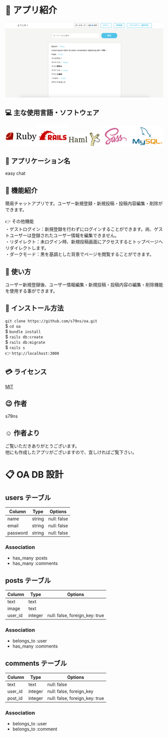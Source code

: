 # :pushpin: アプリ紹介

<img src="https://github.com/s79ns/oa/blob/read-me%E6%A9%9F%E8%83%BD%E8%BF%BD%E5%8A%A0%E3%81%AE%E7%82%BA%E3%80%81%E7%B7%A8%E9%9B%86/app/assets/images/readme%E7%B4%B9%E4%BB%8B.png">

## :computer: 主な使用言語・ソフトウェア

<img src="https://github.com/s79ns/oa/blob/master/app/assets/images/ruby-logo.png" width="20%"><img src="https://github.com/s79ns/oa/blob/master/app/assets/images/rails_logo.png" width="20%"><img src="https://github.com/s79ns/oa/blob/master/app/assets/images/haml.png" width="20%"><img src="https://github.com/s79ns/oa/blob/master/app/assets/images/sass.png" width="20%"><img src="https://github.com/s79ns/oa/blob/master/app/assets/images/mysql.png" width="20%">

## :speech_balloon: アプリケーション名

easy chat

## :eyes: 機能紹介

簡易チャットアプリです。ユーザー新規登録・新規投稿・投稿内容編集・削除ができます。<br>
<br>👉 その他機能
<br>・ゲストログイン：新規登録を行わずにログインすることができます。尚、ゲストユーザーは登録されたユーザー情報を編集できません。
<br>・リダイレクト：未ログイン時、新規投稿画面にアクセスするとトップページへリダイレクトします。
<br>・ダークモード：黒を基調とした背景でページを閲覧することができます。

## :green_book: 使い方

ユーザー新規登録後、ユーザー情報編集・新規投稿・投稿内容の編集・削除機能を使用する事ができます。

## :memo: インストール方法

`git clone https://github.com/s79ns/oa.git`<br>
\$ `cd oa`<br>
\$ `bundle install`<br>
\$ `rails db:create`<br>
\$ `rails db:migrate`<br>
\$ `rails s`<br>
👉 `http://localhost:3000`

## :credit_card: ライセンス

[MIT](https://raw.githubusercontent.com/s79ns/oa/master/LICENSE "MIT")

## :wink: 作者

s79ns

## :relaxed: 作者より

ご覧いただきありがとうございます。<br>他にも作成したアプリがございますので、宜しければご覧下さい。

# :clipboard: OA DB 設計

## users テーブル

| Column   | Type   | Options     |
| -------- | ------ | ----------- |
| name     | string | null: false |
| email    | string | null: false |
| password | string | null: false |

### Association

- has_many :posts
- has_many :comments

## posts テーブル

| Column  | Type    | Options                        |
| ------- | ------- | ------------------------------ |
| text    | text    |                                |
| image   | text    |                                |
| user_id | integer | null: false, foreign_key: true |

### Association

- belongs_to :user
- has_many :comments

## comments テーブル

| Column  | Type    | Options                        |
| ------- | ------- | ------------------------------ |
| text    | text    | null: false                    |
| user_id | integer | null: false, foreign_key       |
| post_id | integer | null: false, foreign_key: true |

### Association

- belongs_to :user
- belongs_to :comment
